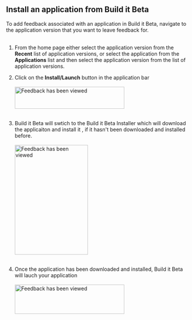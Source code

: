 <h2>Install an application from Build it Beta</h2>
To add feedback associated with an application in Build it Beta, navigate to the application version that you want to leave feedback for.<br><br>

1. From the home page either select the application version from the **Recent** list of application versions, or select the application from the **Applications** list and then select the application version from the list of application versions.

1. Click on the **Install/Launch** button in the application bar<br><br>
 <img src="..\Images\InstallLaunchAppbar.png" alt="Feedback has been viewed" height="60" width="300"><br><br>
1. Build it Beta will swtich to the Build it Beta Installer which will download the applicaiton and install it , if it hasn't been downloaded and installed before.<br><br>
 <img src="..\Images\BIBInstallerDownloading.png" alt="Feedback has been viewed" height="300" width="200"> <br><br>
1. Once the application has been downloaded and installed, Build it Beta will lauch your application<br><br>
 <img src="..\Images\SubmitFeedback.png" alt="Feedback has been viewed" height="80" width="300"> <br><br>

